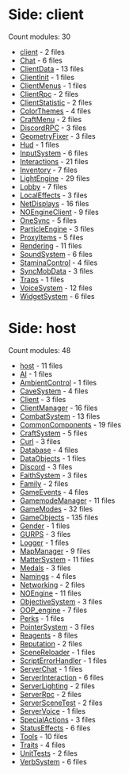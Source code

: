 # Side: client
Count modules: 30
 - [client](client\client.md) - 2 files
 - [Chat](client\Chat.md) - 6 files
 - [ClientData](client\ClientData.md) - 13 files
 - [ClientInit](client\ClientInit.md) - 1 files
 - [ClientMenus](client\ClientMenus.md) - 1 files
 - [ClientRpc](client\ClientRpc.md) - 2 files
 - [ClientStatistic](client\ClientStatistic.md) - 2 files
 - [ColorThemes](client\ColorThemes.md) - 4 files
 - [CraftMenu](client\CraftMenu.md) - 2 files
 - [DiscordRPC](client\DiscordRPC.md) - 3 files
 - [GeometryFixer](client\GeometryFixer.md) - 3 files
 - [Hud](client\Hud.md) - 1 files
 - [InputSystem](client\InputSystem.md) - 6 files
 - [Interactions](client\Interactions.md) - 21 files
 - [Inventory](client\Inventory.md) - 7 files
 - [LightEngine](client\LightEngine.md) - 29 files
 - [Lobby](client\Lobby.md) - 7 files
 - [LocalEffects](client\LocalEffects.md) - 3 files
 - [NetDisplays](client\NetDisplays.md) - 16 files
 - [NOEngineClient](client\NOEngineClient.md) - 9 files
 - [OneSync](client\OneSync.md) - 5 files
 - [ParticleEngine](client\ParticleEngine.md) - 3 files
 - [ProxyItems](client\ProxyItems.md) - 5 files
 - [Rendering](client\Rendering.md) - 11 files
 - [SoundSystem](client\SoundSystem.md) - 6 files
 - [StaminaControl](client\StaminaControl.md) - 4 files
 - [SyncMobData](client\SyncMobData.md) - 3 files
 - [Traps](client\Traps.md) - 1 files
 - [VoiceSystem](client\VoiceSystem.md) - 12 files
 - [WidgetSystem](client\WidgetSystem.md) - 6 files
# Side: host
Count modules: 48
 - [host](host\host.md) - 11 files
 - [AI](host\AI.md) - 1 files
 - [AmbientControl](host\AmbientControl.md) - 1 files
 - [CaveSystem](host\CaveSystem.md) - 4 files
 - [Client](host\Client.md) - 3 files
 - [ClientManager](host\ClientManager.md) - 16 files
 - [CombatSystem](host\CombatSystem.md) - 13 files
 - [CommonComponents](host\CommonComponents.md) - 19 files
 - [CraftSystem](host\CraftSystem.md) - 5 files
 - [Curl](host\Curl.md) - 3 files
 - [Database](host\Database.md) - 4 files
 - [DataObjects](host\DataObjects.md) - 1 files
 - [Discord](host\Discord.md) - 3 files
 - [FaithSystem](host\FaithSystem.md) - 3 files
 - [Family](host\Family.md) - 2 files
 - [GameEvents](host\GameEvents.md) - 4 files
 - [GamemodeManager](host\GamemodeManager.md) - 11 files
 - [GameModes](host\GameModes.md) - 32 files
 - [GameObjects](host\GameObjects.md) - 135 files
 - [Gender](host\Gender.md) - 1 files
 - [GURPS](host\GURPS.md) - 3 files
 - [Logger](host\Logger.md) - 1 files
 - [MapManager](host\MapManager.md) - 9 files
 - [MatterSystem](host\MatterSystem.md) - 11 files
 - [Medals](host\Medals.md) - 3 files
 - [Namings](host\Namings.md) - 4 files
 - [Networking](host\Networking.md) - 2 files
 - [NOEngine](host\NOEngine.md) - 11 files
 - [ObjectiveSystem](host\ObjectiveSystem.md) - 3 files
 - [OOP_engine](host\OOP_engine.md) - 7 files
 - [Perks](host\Perks.md) - 1 files
 - [PointerSystem](host\PointerSystem.md) - 3 files
 - [Reagents](host\Reagents.md) - 8 files
 - [Reputation](host\Reputation.md) - 2 files
 - [SceneReloader](host\SceneReloader.md) - 1 files
 - [ScriptErrorHandler](host\ScriptErrorHandler.md) - 1 files
 - [ServerChat](host\ServerChat.md) - 1 files
 - [ServerInteraction](host\ServerInteraction.md) - 6 files
 - [ServerLighting](host\ServerLighting.md) - 2 files
 - [ServerRpc](host\ServerRpc.md) - 2 files
 - [ServerSceneTest](host\ServerSceneTest.md) - 2 files
 - [ServerVoice](host\ServerVoice.md) - 1 files
 - [SpecialActions](host\SpecialActions.md) - 3 files
 - [StatusEffects](host\StatusEffects.md) - 6 files
 - [Tools](host\Tools.md) - 10 files
 - [Traits](host\Traits.md) - 4 files
 - [UnitTests](host\UnitTests.md) - 2 files
 - [VerbSystem](host\VerbSystem.md) - 6 files
